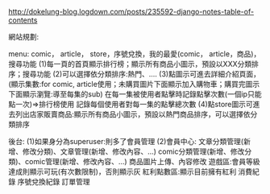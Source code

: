 http://dokelung-blog.logdown.com/posts/235592-django-notes-table-of-contents

網站規劃:

menu: comic， article， store，序號兌換，我的最愛(comic， article，商品)，搜尋功能
(1)每一頁的首頁顯示排行榜；顯示所有商品小圖示，預設以XXX分類排序；搜尋功能
(2)可以選擇依分類排序:熱門、....
(3)點圖示可進去詳細介紹頁面，(顯示集數:for comic, article使用；未購買圖片下面顯示加入購物車；購買完圖示下面顯示瀏覽:導至每集的sub)
在每一集被使用者點擊時記錄點擊次數(一個ip只能點一次)=>排行榜使用
記錄每個使用者對每一集的點擊總次數
(4)點store圖示可進去列出店家販賣商品:顯示所有商品小圖示，預設以熱門商品排序，可以選擇依分類排序

後台:
(1)如果身分為superuser:則多了會員管理
(2)會員中心:
文章分類管理(新增、修改分類)、文章管理(新增、修改內容、...)
comic分類管理(新增、修改分類)、comic管理(新增、修改內容、...)
商品圖片上傳、內容修改
遊戲區:會員等級達成則顯示可玩(有次數限制)，否則顯示灰
紅利點數區:顯示目前擁有紅利
消費紀錄
序號兌換紀錄
訂單管理

